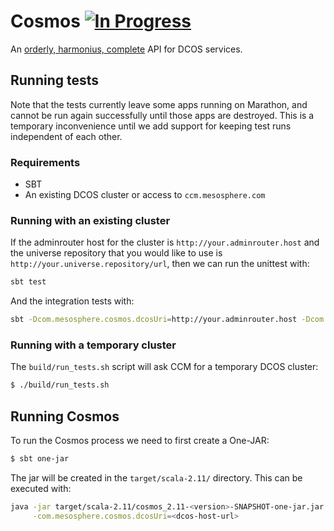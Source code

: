 # Cosmos [![In Progress](https://badge.waffle.io/mesosphere/cosmos.png?label=in+progress&title=In+Progress)](https://waffle.io/mesosphere/cosmos)

An [orderly, harmonius, complete](http://www.thefreedictionary.com/cosmos) API for DCOS services.

## Running tests

Note that the tests currently leave some apps running on Marathon, and cannot be run again
successfully until those apps are destroyed. This is a temporary inconvenience until we add support
for keeping test runs independent of each other.

### Requirements

- SBT
- An existing DCOS cluster or access to `ccm.mesosphere.com`

### Running with an existing cluster

If the adminrouter host for the cluster is `http://your.adminrouter.host` and the universe
repository that you would like to use is `http://your.universe.repository/url`, then we can run
the unittest with:

```bash
sbt test
```

And the integration tests with:

```bash
sbt -Dcom.mesosphere.cosmos.dcosUri=http://your.adminrouter.host -Dcom.mesosphere.cosmos.universeBundleUri=http://your.universe.repository/url
```

### Running with a temporary cluster

The `build/run_tests.sh` script will ask CCM for a temporary DCOS cluster:

```bash
$ ./build/run_tests.sh
```

## Running Cosmos

To run the Cosmos process we need to first create a One-JAR:

```bash
$ sbt one-jar
```

The jar will be created in the `target/scala-2.11/` directory. This can be executed with:

```bash
java -jar target/scala-2.11/cosmos_2.11-<version>-SNAPSHOT-one-jar.jar  \
     -com.mesosphere.cosmos.dcosUri=<dcos-host-url>
```
